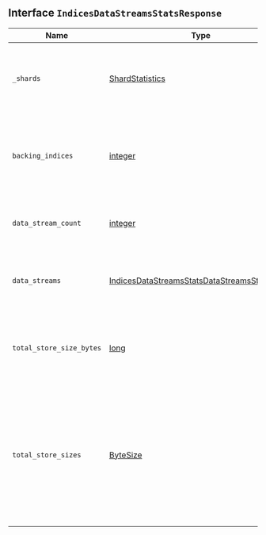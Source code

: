 ## Interface `IndicesDataStreamsStatsResponse`

| Name | Type | Description |
| - | - | - |
| `_shards` | [ShardStatistics](./ShardStatistics.md) | Contains information about shards that attempted to execute the request. |
| `backing_indices` | [integer](./integer.md) | Total number of backing indices for the selected data streams. |
| `data_stream_count` | [integer](./integer.md) | Total number of selected data streams. |
| `data_streams` | [IndicesDataStreamsStatsDataStreamsStatsItem](./IndicesDataStreamsStatsDataStreamsStatsItem.md)[] | Contains statistics for the selected data streams. |
| `total_store_size_bytes` | [long](./long.md) | Total size, in bytes, of all shards for the selected data streams. |
| `total_store_sizes` | [ByteSize](./ByteSize.md) | Total size of all shards for the selected data streams. This property is included only if the `human` query parameter is `true` |
